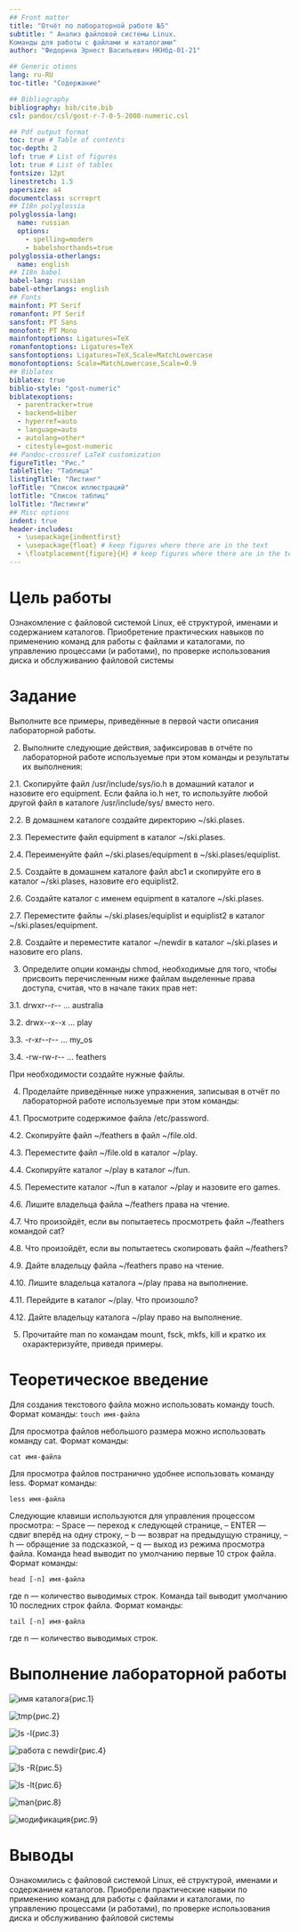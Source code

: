 ```yaml
---
## Front matter
title: "Отчёт по лабораторной работе №5"
subtitle: " Анализ файловой системы Linux.
Команды для работы с файлами и каталогами"
author: "Федорина Эрнест Васильевич НКНбд-01-21"

## Generic otions
lang: ru-RU
toc-title: "Содержание"

## Bibliography
bibliography: bib/cite.bib
csl: pandoc/csl/gost-r-7-0-5-2008-numeric.csl

## Pdf output format
toc: true # Table of contents
toc-depth: 2
lof: true # List of figures
lot: true # List of tables
fontsize: 12pt
linestretch: 1.5
papersize: a4
documentclass: scrreprt
## I18n polyglossia
polyglossia-lang:
  name: russian
  options:
	- spelling=modern
	- babelshorthands=true
polyglossia-otherlangs:
  name: english
## I18n babel
babel-lang: russian
babel-otherlangs: english
## Fonts
mainfont: PT Serif
romanfont: PT Serif
sansfont: PT Sans
monofont: PT Mono
mainfontoptions: Ligatures=TeX
romanfontoptions: Ligatures=TeX
sansfontoptions: Ligatures=TeX,Scale=MatchLowercase
monofontoptions: Scale=MatchLowercase,Scale=0.9
## Biblatex
biblatex: true
biblio-style: "gost-numeric"
biblatexoptions:
  - parentracker=true
  - backend=biber
  - hyperref=auto
  - language=auto
  - autolang=other*
  - citestyle=gost-numeric
## Pandoc-crossref LaTeX customization
figureTitle: "Рис."
tableTitle: "Таблица"
listingTitle: "Листинг"
lofTitle: "Список иллюстраций"
lotTitle: "Список таблиц"
lolTitle: "Листинги"
## Misc options
indent: true
header-includes:
  - \usepackage{indentfirst}
  - \usepackage{float} # keep figures where there are in the text
  - \floatplacement{figure}{H} # keep figures where there are in the text
---
```


# Цель работы
Ознакомление с файловой системой Linux, её структурой, именами и содержанием
каталогов. Приобретение практических навыков по применению команд для работы
с файлами и каталогами, по управлению процессами (и работами), по проверке использования диска и обслуживанию файловой системы

# Задание

Выполните все примеры, приведённые в первой части описания лабораторной работы.

2. Выполните следующие действия, зафиксировав в отчёте по лабораторной работе
используемые при этом команды и результаты их выполнения:

2.1. Скопируйте файл /usr/include/sys/io.h в домашний каталог и назовите его
equipment. Если файла io.h нет, то используйте любой другой файл в каталоге
/usr/include/sys/ вместо него.

2.2. В домашнем каталоге создайте директорию ~/ski.plases.

2.3. Переместите файл equipment в каталог ~/ski.plases.

2.4. Переименуйте файл ~/ski.plases/equipment в ~/ski.plases/equiplist.

2.5. Создайте в домашнем каталоге файл abc1 и скопируйте его в каталог
~/ski.plases, назовите его equiplist2.

2.6. Создайте каталог с именем equipment в каталоге ~/ski.plases.

2.7. Переместите файлы ~/ski.plases/equiplist и equiplist2 в каталог
~/ski.plases/equipment.

2.8. Создайте и переместите каталог ~/newdir в каталог ~/ski.plases и назовите
его plans.

3. Определите опции команды chmod, необходимые для того, чтобы присвоить перечисленным ниже файлам выделенные права доступа, считая, что в начале таких прав
нет:

3.1. drwxr--r-- ... australia

3.2. drwx--x--x ... play

3.3. -r-xr--r-- ... my_os

3.4. -rw-rw-r-- ... feathers

При необходимости создайте нужные файлы.

4. Проделайте приведённые ниже упражнения, записывая в отчёт по лабораторной
работе используемые при этом команды:

4.1. Просмотрите содержимое файла /etc/password.

4.2. Скопируйте файл ~/feathers в файл ~/file.old.

4.3. Переместите файл ~/file.old в каталог ~/play.

4.4. Скопируйте каталог ~/play в каталог ~/fun.

4.5. Переместите каталог ~/fun в каталог ~/play и назовите его games.

4.6. Лишите владельца файла ~/feathers права на чтение.

4.7. Что произойдёт, если вы попытаетесь просмотреть файл ~/feathers командой
cat?

4.8. Что произойдёт, если вы попытаетесь скопировать файл ~/feathers?

4.9. Дайте владельцу файла ~/feathers право на чтение.

4.10. Лишите владельца каталога ~/play права на выполнение.

4.11. Перейдите в каталог ~/play. Что произошло?

4.12. Дайте владельцу каталога ~/play право на выполнение.

5. Прочитайте man по командам mount, fsck, mkfs, kill и кратко их охарактеризуйте,
приведя примеры.

# Теоретическое введение

Для создания текстового файла можно использовать команду touch.
Формат команды:
`touch имя-файла`

Для просмотра файлов небольшого размера можно использовать команду cat.
Формат команды:

`cat имя-файла`

Для просмотра файлов постранично удобнее использовать команду less.
Формат команды:

`less имя-файла`

Следующие клавиши используются для управления процессом просмотра:
– Space — переход к следующей странице,
– ENTER — сдвиг вперёд на одну строку,
– b — возврат на предыдущую страницу,
– h — обращение за подсказкой,
– q — выход из режима просмотра файла.
Команда head выводит по умолчанию первые 10 строк файла.
Формат команды:

`head [-n] имя-файла`

где n — количество выводимых строк.
Команда tail выводит умолчанию 10 последних строк файла.
Формат команды:

`tail [-n] имя-файла`

где n — количество выводимых строк.

# Выполнение лабораторной работы


![имя каталога](image/1.png){рис.1}

![tmp](image/2.png){рис.2}

![ls -l](image/3.png){рис.3}

![работа с newdir](image/4.png){рис.4}

![ls -R](image/5.png){рис.5}

![ls -lt](image/6.png){рис.6}

![man](image/8.png){рис.8}

![модификация](image/9.png){рис.9}




# Выводы
Ознакомились с файловой системой Linux, её структурой, именами и содержанием
каталогов. Приобрели практические навыки по применению команд для работы
с файлами и каталогами, по управлению процессами (и работами), по проверке использования диска и обслуживанию файловой системы

